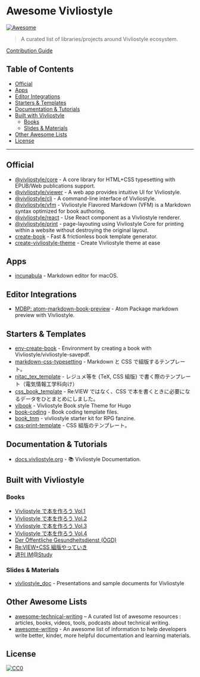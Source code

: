 # Awesome Vivliostyle

[![Awesome](https://awesome.re/badge.svg)](https://awesome.re)

> A curated list of libraries/projects around Vivliostyle ecosystem.

[Contribution Guide](CONTRIBUTING.md)

## Table of Contents

<!-- START doctoc generated TOC please keep comment here to allow auto update -->
<!-- DON'T EDIT THIS SECTION, INSTEAD RE-RUN doctoc TO UPDATE -->

- [Official](#official)
- [Apps](#apps)
- [Editor Integrations](#editor-integrations)
- [Starters & Templates](#starters--templates)
- [Documentation & Tutorials](#documentation--tutorials)
- [Built with Vivliostyle](#built-with-vivliostyle)
  - [Books](#books)
  - [Slides & Materials](#slides--materials)
- [Other Awesome Lists](#other-awesome-lists)
- [License](#license)

<!-- END doctoc generated TOC please keep comment here to allow auto update -->

---

## Official

- [@vivliostyle/core](https://github.com/vivliostyle/vivliostyle.js/tree/master/packages/core) - A core library for HTML+CSS typesetting with EPUB/Web publications support.
- [@vivliostyle/viewer](https://github.com/vivliostyle/vivliostyle.js/tree/master/packages/viewer) - A web app provides intuitive UI for Vivliostyle.
- [@vivliostyle/cli](https://github.com/vivliostyle/vivliostyle-cli) - A command-line interface of Vivliostyle.
- [@vivliostyle/vfm](https://github.com/vivliostyle/vfm) - Vivliostyle Flavored Markdown (VFM) is a Markdown syntax optimized for book authoring.
- [@vivliostyle/react](https://github.com/vivliostyle/vivliostyle.js/tree/master/packages/react) - Use React component as a Vivliostyle renderer.
- [@vivliostyle/print](https://github.com/vivliostyle/vivliostyle-print) - page-layouting using Vivliostyle Core for printing within a website without destroying the original layout.
- [create-book](https://github.com/vivliostyle/create-book) - Fast & frictionless book template generator.
- [create-vivliostyle-theme](https://github.com/vivliostyle/themes/tree/master/packages/create-vivliostyle-theme) - Create Vivliostyle theme at ease

## Apps

- [incunabula](https://github.com/pnlybubbles/incunabula) - Markdown editor for macOS.

## Editor Integrations

- [MDBP: atom-markdown-book-preview](https://github.com/lwohtsu/atom-markdown-book-preview) - Atom Package markdown preview with Vivliostyle.

## Starters & Templates

- [env-create-book](https://github.com/akabekobeko/env-create-book) - Environment by creating a book with Vivliostyle/vivliostyle-savepdf.
- [markdown-css-typesetting](https://github.com/takanakahiko/markdown-css-typesetting) - Markdown と CSS で組版するテンプレート。
- [nitac_tex_template](https://github.com/yamasy1549/nitac_tex_template) - レジュメ等を {TeX, CSS 組版} で書く際のテンプレート（電気情報工学科向け）
- [css_book_template](https://github.com/wamisnet/css_book_template) - Re:VIEW ではなく、CSS で本を書くときに必要になるデータをひとまとめにしました。
- [vibook](https://github.com/shunito/vibook) - Vivliostyle Book style Theme for Hugo
- [book-coding](https://github.com/hybrid-publishing-group/book-coding) - Book coding template files.
- [book_tnm](https://github.com/liarnose/book_tnm) - vivliostyle starter kit for RPG fanzine.
- [css-print-template](https://github.com/hrhr49/css-print-template) - CSS 組版のテンプレート。

## Documentation & Tutorials

- [docs.vivliostyle.org](https://github.com/vivliostyle/docs.vivliostyle.org) - 📚 Vivliostyle Documentation.

## Built with Vivliostyle

### Books

- [Vivliostyle で本を作ろう Vol.1](https://github.com/spring-raining/tbf06-draft)
- [Vivliostyle で本を作ろう Vol.2](https://github.com/spring-raining/tbf07-draft)
- [Vivliostyle で本を作ろう Vol.3](https://github.com/spring-raining/tbf08-draft)
- [Vivliostyle で本を作ろう Vol.4](https://github.com/spring-raining/tbf09-draft)
- [Der Öffentliche Gesundheitsdienst (ÖGD)](https://github.com/consortium/lt01)
- [Re:VIEW+CSS 組版やっていき](https://github.com/vvakame/review-css-typesetting)
- [週刊 IM@Study](https://github.com/imas/imasbook)

### Slides & Materials

- [vivliostyle_doc](https://github.com/vivliostyle/vivliostyle_doc) - Presentations and sample documents for Vivliostyle

## Other Awesome Lists

- [awesome-technical-writing](https://github.com/BolajiAyodeji/awesome-technical-writing#readme) – A curated list of awesome resources : articles, books, videos, tools, podcasts about technical writing.
- [awesome-writing](https://github.com/jenniferlynparsons/awesome-writing) - An awesome list of information to help developers write better, kinder, more helpful documentation and learning materials.

## License

[![CC0](https://i.creativecommons.org/p/zero/1.0/88x31.png)](https://creativecommons.org/publicdomain/zero/1.0/)
